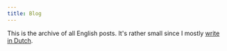 ```yaml
---
title: Blog
---
```

This is the archive of all English posts. It's rather small since I mostly [write in Dutch](/posts).